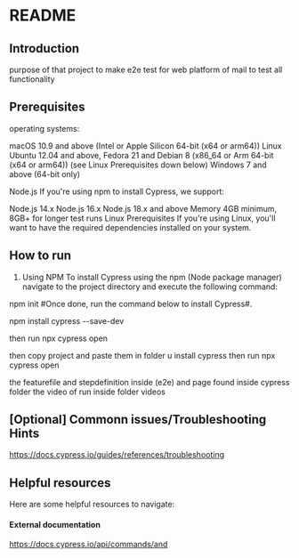 # README #

## Introduction
purpose of that project to make e2e test for  web platform of mail to test all functionality

## Prerequisites
operating systems:

macOS 10.9 and above (Intel or Apple Silicon 64-bit (x64 or arm64))
Linux Ubuntu 12.04 and above, Fedora 21 and Debian 8 (x86_64 or Arm 64-bit (x64 or arm64)) (see Linux Prerequisites down below)
Windows 7 and above (64-bit only)
 
Node.js
If you're using npm to install Cypress, we support:

Node.js 14.x
Node.js 16.x
Node.js 18.x and above
Memory
4GB minimum, 8GB+ for longer test runs
Linux Prerequisites
If you're using Linux, you'll want to have the required dependencies installed on your system.

## How to run
1. Using NPM
To install Cypress using the npm (Node package manager) navigate to the project directory and execute the following command:

npm init
#Once done, run the command below to install Cypress#.

npm install cypress --save-dev

then 
run
npx cypress open

then copy project and paste them in folder u install cypress
then run
npx cypress open

the  featurefile and stepdefinition inside (e2e)  and page found inside cypress folder
the video of run inside folder videos


## [Optional] Commonn issues/Troubleshooting Hints
https://docs.cypress.io/guides/references/troubleshooting



## Helpful resources
Here are some helpful resources to navigate:


#### External documentation
https://docs.cypress.io/api/commands/and


